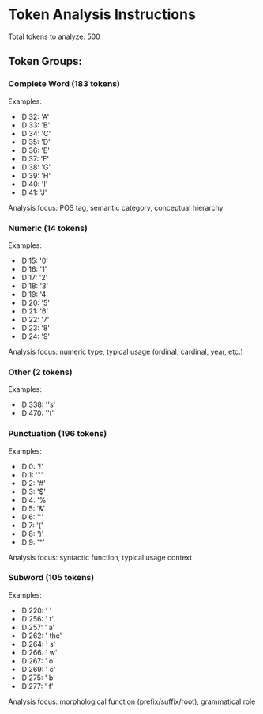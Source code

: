 # Token Analysis Instructions
Total tokens to analyze: 500

## Token Groups:

### Complete Word (183 tokens)
Examples:
- ID 32: 'A'
- ID 33: 'B'
- ID 34: 'C'
- ID 35: 'D'
- ID 36: 'E'
- ID 37: 'F'
- ID 38: 'G'
- ID 39: 'H'
- ID 40: 'I'
- ID 41: 'J'

Analysis focus: POS tag, semantic category, conceptual hierarchy

### Numeric (14 tokens)
Examples:
- ID 15: '0'
- ID 16: '1'
- ID 17: '2'
- ID 18: '3'
- ID 19: '4'
- ID 20: '5'
- ID 21: '6'
- ID 22: '7'
- ID 23: '8'
- ID 24: '9'

Analysis focus: numeric type, typical usage (ordinal, cardinal, year, etc.)

### Other (2 tokens)
Examples:
- ID 338: ''s'
- ID 470: ''t'

### Punctuation (196 tokens)
Examples:
- ID 0: '!'
- ID 1: '"'
- ID 2: '#'
- ID 3: '$'
- ID 4: '%'
- ID 5: '&'
- ID 6: '''
- ID 7: '('
- ID 8: ')'
- ID 9: '*'

Analysis focus: syntactic function, typical usage context

### Subword (105 tokens)
Examples:
- ID 220: ' '
- ID 256: ' t'
- ID 257: ' a'
- ID 262: ' the'
- ID 264: ' s'
- ID 266: ' w'
- ID 267: ' o'
- ID 269: ' c'
- ID 275: ' b'
- ID 277: ' f'

Analysis focus: morphological function (prefix/suffix/root), grammatical role
